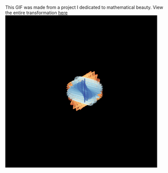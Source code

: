 This GIF was made from a project I dedicated to mathematical beauty. View the entire transformation [here](https://youtu.be/TeCymRuSaKE)
![Hopf Fibration](./hopf_fibration.gif)
